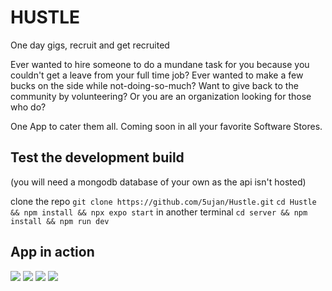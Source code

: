 #  HUSTLE
One day gigs, recruit and get recruited

Ever wanted to hire someone to do a mundane task for you because you couldn't get a leave from your full time job?
Ever wanted to make a few bucks on the side while not-doing-so-much?
Want to give back to the community by volunteering? Or you are an organization looking for those who do?

One App to cater them all.
Coming soon in all your favorite Software Stores.

## Test the development build
(you will need a mongodb database of your own as the api isn't hosted)

clone the repo `git clone https://github.com/5ujan/Hustle.git`
`cd Hustle && npm install && npx expo start`
in another terminal `cd server && npm install && npm run dev`

## App in action
<p class = "display: flex; width: auto; height: 60vh; gap: 10px;">
    <img src = "https://raw.githubusercontent.com/5ujan/Hustle/master/assets/readmeMaps">  
  <img src = "https://raw.githubusercontent.com/5ujan/Hustle/master/assets/readmeJobs.svg">
  <img src = "https://raw.githubusercontent.com/5ujan/Hustle/master/assets/readmeVolunteer.svg">
  <img src = "https://raw.githubusercontent.com/5ujan/Hustle/master/assets/readmeProfile.svg">


</p>
